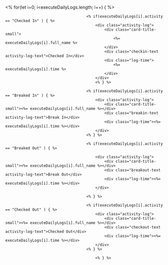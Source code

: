  <% for(let i=0; i<executeDailyLogs.length; i++) { %>

                                        <% if(executeDailyLogs[i].activity == "Checked In" ) { %>
                                            <div class="activity-log">
                                                <div class="card-title-small">
                                                    <%= executeDailyLogs[i].full_name %>
                                                </div>
                                                <div class="checkin-text activity-log-text">Checked In</div>
                                                <div class="log-time">
                                                    <%= executeDailyLogs[i].time %>
                                                </div>
                                            </div>
                                            <% } %>

                                        <% if(executeDailyLogs[i].activity == "Breaked In" ) { %>
                                            <div class="activity-log">
                                                <div class="card-title-small"><%= executeDailyLogs[i].full_name %></div>
                                                <div class="breakin-text activity-log-text">Break In</div>
                                                <div class="log-time"><%= executeDailyLogs[i].time %></div>
                                            </div>
                                        <% } %>

                                        <% if(executeDailyLogs[i].activity == "Breaked Out" ) { %>

                                            <div class="activity-log">
                                                <div class="card-title-small"><%= executeDailyLogs[i].full_name %></div>
                                                <div class="breakout-text activity-log-text">Break Out</div>
                                                <div class="log-time"><%= executeDailyLogs[i].time %></div>
                                            </div>

                                        <% } %>

                                        <% if(executeDailyLogs[i].activity == "Checked Out" ) { %>
                                            <div class="activity-log">
                                                <div class="card-title-small"><%= executeDailyLogs[i].full_name %></div>
                                                <div class="checkout-text activity-log-text">Checked Out</div>
                                                <div class="log-time"><%= executeDailyLogs[i].time %></div>
                                            </div>
                                        <% } %>
                                            
                                            <% } %>